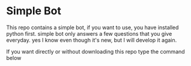 # Simple Bot

This repo contains a simple bot, if you want to use, you have installed python first.
simple bot only answers a few questions that you give everyday.
yes I know even though it's new, but I will develop it again.

If you want directly or without downloading this repo type the command below
